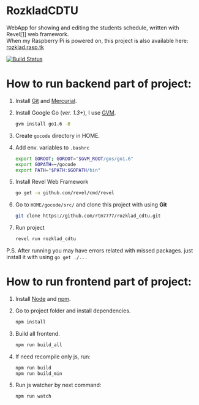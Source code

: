 RozkladCDTU
=========
WebApp for showing and editing the students schedule, written with Revel[\[1\]][1] web framework.  
When my Raspberry Pi is powered on, this project is also available here: [rozklad.rasp.tk](http://rozklad.rasp.tk)

[![Build Status](https://travis-ci.org/rtm7777/rozklad_cdtu.svg?branch=master)](https://travis-ci.org/rtm7777/rozklad_cdtu)

# How to run backend part of project:
1. Install [Git](http://git-scm.com/book/en/v2/Getting-Started-Installing-Git) and [Mercurial](http://mercurial.selenic.com/wiki/Download).

2. Install Google Go (_ver. 1.3+_), I use [GVM](https://github.com/moovweb/gvm).
    ```bash
    gvm install go1.6 -B
    ```

3. Create `gocode` directory in HOME.

4. Add env. variables to `.bashrc`

    ```bash
    export GOROOT; GOROOT="$GVM_ROOT/gos/go1.6"
    export GOPATH=~/gocode
    export PATH="$PATH:$GOPATH/bin"
    ```

5. Install Revel Web Framework

    ```bash
    go get -u github.com/revel/cmd/revel
    ```

6. Go to `HOME/gocode/src/` and clone this project with using **Git**

    ```bash
    git clone https://github.com/rtm7777/rozklad_cdtu.git
    ```

8. Run project

    ```bash
    revel run rozklad_cdtu
    ```

P.S. After running you may have errors related with missed packages. just install it with using `go get ./...`

# How to run frontend part of project:
1. Install [Node](https://nodejs.org/) and [npm](https://www.digitalocean.com/community/tutorials/how-to-install-node-js-on-an-ubuntu-14-04-server).

2. Go to project folder and install dependencies.

    ```bash
    npm install
    ```

3. Build all frontend.

    ```bash
    npm run build_all
    ```

4. If need recompile only js, run:

    ```bash
    npm run build
    npm run build_min
    ```

5. Run js watcher by next command:

    ```bash
    npm run watch
    ```

  [1]: http://revel.github.io/index.html
